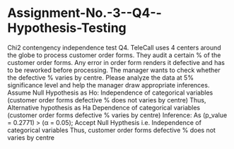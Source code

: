# Assignment-No.-3--Q4--Hypothesis-Testing
Chi2 contengency independence test  Q4. TeleCall uses 4 centers around the globe to process customer order forms. They audit a certain % of the customer order forms. Any error in order form renders it defective and has to be reworked before processing. The manager wants to check whether the defective % varies by centre. Please analyze the data at 5% significance level and help the manager draw appropriate inferences.  Assume Null Hypothesis as Ho: Independence of categorical variables (customer order forms defective % does not varies by centre) Thus, Alternative hypothesis as Ha Dependence of categorical variables (customer order forms defective % varies by centre)  Inference: As (p_value = 0.2771) > (α = 0.05); Accept Null Hypthesis i.e. Independence of categorical variables Thus, customer order forms defective % does not varies by centre

